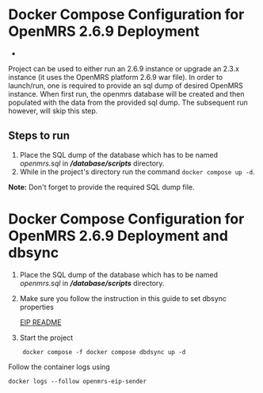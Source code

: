 # Docker Compose Configuration for OpenMRS 2.6.9 Deployment
-
Project can be used to either run an 2.6.9 instance or upgrade an 2.3.x instance (it uses the OpenMRS platform 2.6.9 war file). In order to launch/run, one is required to provide an sql dump of desired OpenMRS instance. When first run, the openmrs database will be created and then populated with the data from the provided sql dump. The subsequent run however, will skip this step.

## Steps to run
1. Place the SQL dump of the database which has to be named _openmrs.sql_ in _**/database/scripts**_ directory.
2. While in the project's directory run the command `docker compose up -d`.

**Note:** Don't forget to provide the required SQL dump file.



# Docker Compose Configuration for OpenMRS 2.6.9 Deployment and dbsync
1. Place the SQL dump of the database which has to be named _openmrs.sql_ in _**/database/scripts**_ directory.
2. Make sure you follow the instruction in this guide to set dbsync properties
   
   [EIP README](./dbsync/README.md)
    
3. Start the project 

```
    docker compose -f docker compose dbdsync up -d

````




Follow the container logs using

```
docker logs --follow openmrs-eip-sender
```
